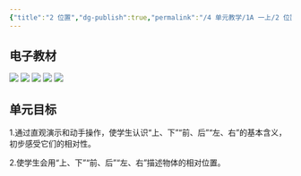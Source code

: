 ```yaml
---
{"title":"2 位置","dg-publish":true,"permalink":"/4 单元教学/1A 一上/2 位置/","dgPassFrontmatter":true,"noteIcon":""}
---
```



## 电子教材

<p class="grid-4">
	<img loading="lazy" decoding="async" src="https://book.pep.com.cn/1221001101121/files/mobile/15.jpg">
	<img loading="lazy" decoding="async" src="https://book.pep.com.cn/1221001101121/files/mobile/16.jpg">
	<img loading="lazy" decoding="async" src="https://book.pep.com.cn/1221001101121/files/mobile/17.jpg">
	<img loading="lazy" decoding="async" src="https://book.pep.com.cn/1221001101121/files/mobile/18.jpg">
	<img loading="lazy" decoding="async" src="https://book.pep.com.cn/1221001101121/files/mobile/19.jpg">
</p>

## 单元目标

1.通过直观演示和动手操作，使学生认识“上、下”“前、后”“左、右”的基本含义，初步感受它们的相对性。

2.使学生会用“上、下”“前、后”“左、右”描述物体的相对位置。


